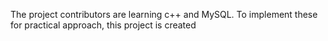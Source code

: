 The project contributors are learning c++ and MySQL. To implement these for practical approach, this project is created



